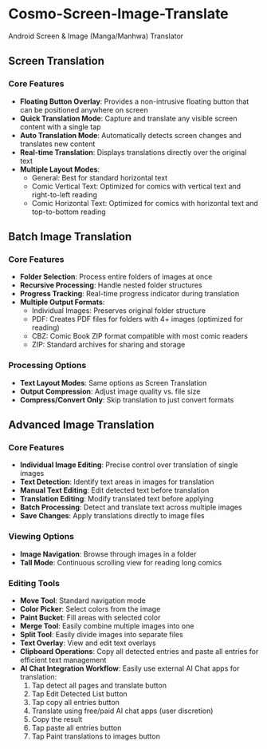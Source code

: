 # Cosmo-Screen-Image-Translate
Android Screen &amp; Image (Manga/Manhwa) Translator

## Screen Translation

### Core Features
- **Floating Button Overlay**: Provides a non-intrusive floating button that can be positioned anywhere on screen
- **Quick Translation Mode**: Capture and translate any visible screen content with a single tap
- **Auto Translation Mode**: Automatically detects screen changes and translates new content
- **Real-time Translation**: Displays translations directly over the original text
- **Multiple Layout Modes**:
  - General: Best for standard horizontal text
  - Comic Vertical Text: Optimized for comics with vertical text and right-to-left reading
  - Comic Horizontal Text: Optimized for comics with horizontal text and top-to-bottom reading

## Batch Image Translation

### Core Features
- **Folder Selection**: Process entire folders of images at once
- **Recursive Processing**: Handle nested folder structures
- **Progress Tracking**: Real-time progress indicator during translation
- **Multiple Output Formats**:
  - Individual Images: Preserves original folder structure
  - PDF: Creates PDF files for folders with 4+ images (optimized for reading)
  - CBZ: Comic Book ZIP format compatible with most comic readers
  - ZIP: Standard archives for sharing and storage

### Processing Options
- **Text Layout Modes**: Same options as Screen Translation
- **Output Compression**: Adjust image quality vs. file size
- **Compress/Convert Only**: Skip translation to just convert formats

## Advanced Image Translation

### Core Features
- **Individual Image Editing**: Precise control over translation of single images
- **Text Detection**: Identify text areas in images for translation
- **Manual Text Editing**: Edit detected text before translation
- **Translation Editing**: Modify translated text before applying
- **Batch Processing**: Detect and translate text across multiple images
- **Save Changes**: Apply translations directly to image files

### Viewing Options
- **Image Navigation**: Browse through images in a folder
- **Tall Mode**: Continuous scrolling view for reading long comics

### Editing Tools
- **Move Tool**: Standard navigation mode
- **Color Picker**: Select colors from the image
- **Paint Bucket**: Fill areas with selected color
- **Merge Tool**: Easily combine multiple images into one
- **Split Tool**: Easily divide images into separate files
- **Text Overlay**: View and edit text overlays
- **Clipboard Operations**: Copy all detected entries and paste all entries for efficient text management
- **AI Chat Integration Workflow**: Easily use external AI Chat apps for translation:
  1. Tap detect all pages and translate button
  2. Tap Edit Detected List button
  3. Tap copy all entries button
  4. Translate using free/paid AI chat apps (user discretion)
  5. Copy the result
  6. Tap paste all entries button
  7. Tap Paint translations to images button

